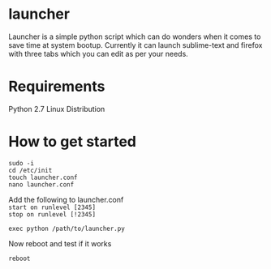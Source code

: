 # launcher
Launcher is a simple python script which can do wonders when it comes to save time at system bootup.
Currently it can launch sublime-text and firefox with three tabs which you can edit as per your needs.

# Requirements
  Python 2.7
  Linux Distribution
  
# How to get started
  `sudo -i`  
  `cd /etc/init`  
  `touch launcher.conf`  
  `nano launcher.conf`  
  
  Add the following to launcher.conf  
  `start on runlevel [2345]`  
  `stop on runlevel [!2345]`  

  `exec python /path/to/launcher.py`  
  
  Now reboot and test if it works
  
  `reboot`

